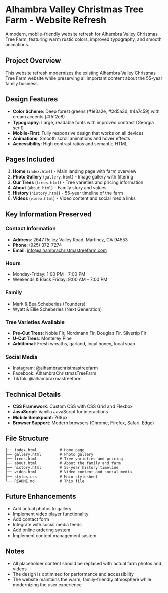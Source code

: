 # Alhambra Valley Christmas Tree Farm - Website Refresh

A modern, mobile-friendly website refresh for Alhambra Valley Christmas Tree Farm, featuring warm rustic colors, improved typography, and smooth animations.

## Project Overview

This website refresh modernizes the existing Alhambra Valley Christmas Tree Farm website while preserving all important content about the 55-year family business.

## Design Features

- **Color Scheme**: Deep forest greens (#1e3a2e, #2d5a3d, #4a7c59) with cream accents (#f5f2e8)
- **Typography**: Large, readable fonts with improved contrast (Georgia serif)
- **Mobile-First**: Fully responsive design that works on all devices
- **Animations**: Smooth scroll animations and hover effects
- **Accessibility**: High contrast ratios and semantic HTML

## Pages Included

1. **Home** (`index.html`) - Main landing page with farm overview
2. **Photo Gallery** (`gallery.html`) - Image gallery with filtering
3. **Our Trees** (`trees.html`) - Tree varieties and pricing information
4. **About** (`about.html`) - Family story and values
5. **History** (`history.html`) - 55-year timeline of the farm
6. **Videos** (`video.html`) - Video content and social media links

## Key Information Preserved

### Contact Information
- **Address**: 2647 Reliez Valley Road, Martinez, CA 94553
- **Phone**: (925) 372-7274
- **Email**: info@alhambrachristmastreefarm.com

### Hours
- Monday-Friday: 1:00 PM - 7:00 PM
- Weekends & Black Friday: 9:00 AM - 7:00 PM

### Family
- Mark & Bea Scheberies (Founders)
- Wyatt & Ellie Scheberies (Next Generation)

### Tree Varieties Available
- **Pre-Cut Trees**: Noble Fir, Nordmann Fir, Douglas Fir, Silvertip Fir
- **U-Cut Trees**: Monterey Pine
- **Additional**: Fresh wreaths, garland, local honey, local soap

### Social Media
- Instagram: @alhambrachristmastreefarm
- Facebook: AlhambraChristmasTreeFarm  
- TikTok: @alhambraxmastreefarm

## Technical Details

- **CSS Framework**: Custom CSS with CSS Grid and Flexbox
- **JavaScript**: Vanilla JavaScript for interactions
- **Mobile Breakpoint**: 768px
- **Browser Support**: Modern browsers (Chrome, Firefox, Safari, Edge)

## File Structure

```
├── index.html          # Home page
├── gallery.html        # Photo gallery
├── trees.html          # Tree varieties and pricing
├── about.html          # About the family and farm
├── history.html        # 55-year history timeline
├── video.html          # Video content and social media
├── styles.css          # Main stylesheet
└── README.md           # This file
```

## Future Enhancements

- Add actual photos to gallery
- Implement video player functionality
- Add contact form
- Integrate with social media feeds
- Add online ordering system
- Implement content management system

## Notes

- All placeholder content should be replaced with actual farm photos and videos
- The design is optimized for performance and accessibility
- The website maintains the warm, family-friendly atmosphere while modernizing the user experience